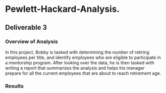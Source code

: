 # Pewlett-Hackard-Analysis.

## Deliverable 3 

### Overview of Analysis
In this project, Bobby is tasked with determining the number of retiring employees per title, and identify employees who are eligible to participate in a mentorship program. After looking over the data, he is then tasked with writing a report that summarizes the analysis and helps his manager prepare for all the current employees that are about to reach retirement age.

### Results 
